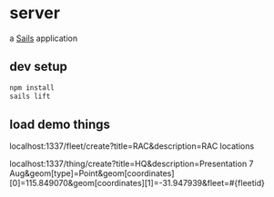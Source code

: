 # server

a [Sails](http://sailsjs.org) application

## dev setup

```sh
npm install
sails lift
```
## load demo things


localhost:1337/fleet/create?title=RAC&description=RAC locations

localhost:1337/thing/create?title=HQ&description=Presentation 7 Aug&geom[type]=Point&geom[coordinates][0]=115.849070&geom[coordinates][1]=-31.947939&fleet=#{fleetid}
